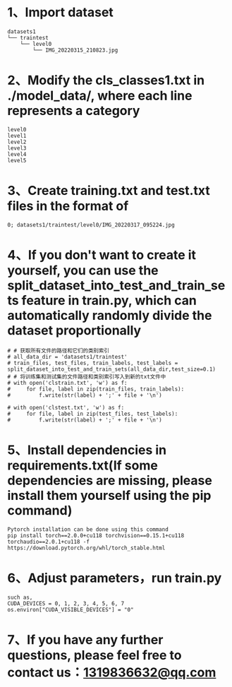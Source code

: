 # 1、Import dataset
```text
datasets1
└── traintest
    └── level0
        └── IMG_20220315_210823.jpg
```

# 2、Modify the cls_classes1.txt in ./model_data/, where each line represents a category
```text
level0
level1
level2
level3
level4
level5
```
# 3、Create training.txt and test.txt files in the format of 
```text
0; datasets1/traintest/level0/IMG_20220317_095224.jpg
```
# 4、If you don't want to create it yourself, you can use the split_dataset_into_test_and_train_sets feature in train.py, which can automatically randomly divide the dataset proportionally
```text
# # 获取所有文件的路径和它们的类别索引
# all_data_dir = 'datasets1/traintest'
# train_files, test_files, train_labels, test_labels = split_dataset_into_test_and_train_sets(all_data_dir,test_size=0.1)
# # 将训练集和测试集的文件路径和类别索引写入到新的txt文件中
# with open('clstrain.txt', 'w') as f:
#     for file, label in zip(train_files, train_labels):
#         f.write(str(label) + ';' + file + '\n')

# with open('clstest.txt', 'w') as f:
#     for file, label in zip(test_files, test_labels):
#         f.write(str(label) + ';' + file + '\n')
```
# 5、Install dependencies in requirements.txt(If some dependencies are missing, please install them yourself using the pip command)
```text
Pytorch installation can be done using this command
pip install torch==2.0.0+cu118 torchvision==0.15.1+cu118 torchaudio==2.0.1+cu118 -f https://download.pytorch.org/whl/torch_stable.html
```
# 6、Adjust parameters，run train.py
```text
such as,
CUDA_DEVICES = 0, 1, 2, 3, 4, 5, 6, 7
os.environ["CUDA_VISIBLE_DEVICES"] = "0"
```
# 7、If you have any further questions, please feel free to contact us：1319836632@qq.com
